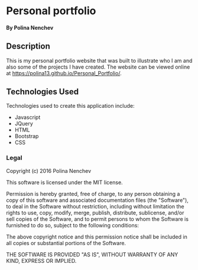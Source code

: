 # Personal portfolio

#### By Polina Nenchev

## Description
This is my personal portfolio website that was built to illustrate who I am and also some of the projects I have created. The website can be viewed online at https://polina13.github.io/Personal_Portfolio/.

## Technologies Used

Technologies used to create this application include:

- Javascript
- JQuery
- HTML
- Bootstrap
- CSS

### Legal

Copyright (c) 2016 Polina Nenchev

This software is licensed under the MIT license.

Permission is hereby granted, free of charge, to any person obtaining a copy
of this software and associated documentation files (the "Software"), to deal
in the Software without restriction, including without limitation the rights
to use, copy, modify, merge, publish, distribute, sublicense, and/or sell
copies of the Software, and to permit persons to whom the Software is
furnished to do so, subject to the following conditions:

The above copyright notice and this permission notice shall be included in
all copies or substantial portions of the Software.

THE SOFTWARE IS PROVIDED "AS IS", WITHOUT WARRANTY OF ANY KIND, EXPRESS OR
IMPLIED.
